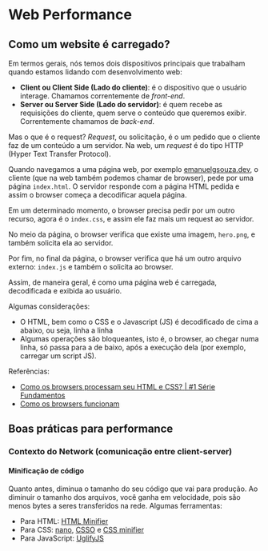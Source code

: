 # Web Performance

## Como um website é carregado?

Em termos gerais, nós temos dois dispositivos principais que trabalham quando estamos lidando com desenvolvimento web:

* **Client ou Client Side (Lado do cliente)**: é o dispositivo que o usuário interage. Chamamos correntemente de *front-end*.
* **Server ou Server Side (Lado do servidor)**: é quem recebe as requisições do cliente, quem serve o conteúdo que queremos exibir. Correntemente chamamos de *back-end*.

Mas o que é o request? *Request*, ou solicitação, é o um pedido que o cliente faz de um conteúdo a um servidor. Na web, um *request* é do tipo HTTP (Hyper Text Transfer Protocol).

Quando navegamos a uma página web, por exemplo [emanuelgsouza.dev](emanuelgsouza.dev), o cliente (que na web também podemos chamar de browser), pede por uma página `index.html`. O servidor responde com a página HTML pedida e assim o browser começa a decodificar aquela página.

Em um determinado momento, o browser precisa pedir por um outro recurso, agora é o `index.css`, e assim ele faz mais um request ao servidor.

No meio da página, o browser verifica que existe uma imagem, `hero.png`, e também solicita ela ao servidor.

Por fim, no final da página, o browser verifica que há um outro arquivo externo: `index.js` e também o solicita ao browser.

Assim, de maneira geral, é como uma página web é carregada, decodificada e exibida ao usuário.

Algumas considerações:

* O HTML, bem como o CSS e o Javascript (JS) é decodificado de cima a abaixo, ou seja, linha a linha
* Algumas operações são bloqueantes, isto é, o browser, ao chegar numa linha, só passa para a de baixo, após a execução dela (por exemplo, carregar um script JS).

Referências:
* [Como os browsers processam seu HTML e CSS? | #1 Série Fundamentos](https://www.youtube.com/watch?v=OYQuPaGiQ6A)
* [Como os browsers funcionam](https://www.html5rocks.com/pt/tutorials/internals/howbrowserswork/)

## Boas práticas para performance

### Contexto do Network (comunicação entre client-server)

#### Minificação de código

Quanto antes, diminua o tamanho do seu código que vai para produção. Ao diminuir o tamanho dos arquivos, você ganha em velocidade, pois são menos bytes a seres transferidos na rede. Algumas ferramentas:

* Para HTML: [HTML Minifier](https://github.com/kangax/html-minifier)
* Para CSS: [nano](https://github.com/cssnano/cssnano), [CSSO](https://github.com/css/csso) e [CSS minifier](https://cssminifier.com/)
* Para JavaScript: [UglifyJS](https://github.com/mishoo/UglifyJS2)
